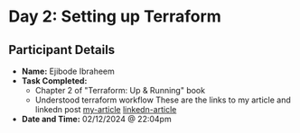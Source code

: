 # Day 2: Setting up Terraform

## Participant Details
- **Name:** Ejibode Ibraheem
- **Task Completed:** 
    - Chapter 2 of "Terraform: Up & Running" book
    - Understood terraform workflow
   These are the links to my article and linkedn post
   [my-article](https://dev.to/linsmed/step-by-step-guide-to-setting-up-terraform-aws-cli-and-vs-code-2pml)
[linkedn-article](https://www.linkedin.com/in/ibraheemejibode/)
- **Date and Time:** 02/12/2024 @ 22:04pm
